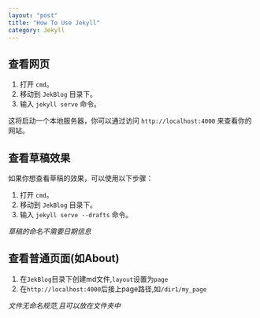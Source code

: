 ```yaml
---
layout: "post"
title: "How To Use Jekyll"
category: Jekyll
---
```


## 查看网页

1. 打开 `cmd`。
2. 移动到 `JekBlog` 目录下。
3. 输入 `jekyll serve` 命令。

这将启动一个本地服务器，你可以通过访问 `http://localhost:4000` 来查看你的网站。

## 查看草稿效果

如果你想查看草稿的效果，可以使用以下步骤：

1. 打开 `cmd`。
2. 移动到 `JekBlog` 目录下。
3. 输入 `jekyll serve --drafts` 命令。

*草稿的命名不需要日期信息*

## 查看普通页面(如About)

1. 在`JekBlog`目录下创建md文件,`layout`设置为`page`
2. 在`http://localhost:4000`后接上page路径,如`/dir1/my_page`

*文件无命名规范,且可以放在文件夹中*